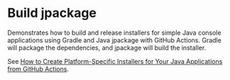 # Build jpackage

Demonstrates how to build and release installers for simple Java console applications using Gradle and Java jpackage with GitHub Actions. Gradle will package the dependencies, and jpackage will build the installer.

See [How to Create Platform-Specific Installers for Your Java Applications from GitHub Actions](https://dev.to/sualeh/how-to-create-platform-specific-installers-for-your-java-applications-from-github-actions-2c15).
